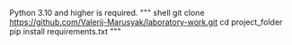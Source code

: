Python 3.10 and higher is required.
""" shell
git clone https://github.com/Valerij-Marusyak/laboratory-work.git
cd project_folder
pip install requirements.txt
"""
